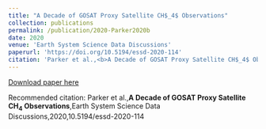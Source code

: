 ```yaml
---
title: "A Decade of GOSAT Proxy Satellite CH$_4$ Observations"
collection: publications
permalink: /publication/2020-Parker2020b
date: 2020
venue: 'Earth System Science Data Discussions'
paperurl: 'https://doi.org/10.5194/essd-2020-114'
citation: 'Parker et al.,<b>A Decade of GOSAT Proxy Satellite CH$_4$ Observations</b>,Earth System Science Data Discussions,2020,10.5194/essd-2020-114'
---
```

[Download paper here](https://doi.org/10.5194/essd-2020-114)

Recommended citation: Parker et al.,<b>A Decade of GOSAT Proxy Satellite CH$_4$ Observations</b>,Earth System Science Data Discussions,2020,10.5194/essd-2020-114